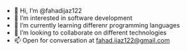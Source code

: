 - 👋 Hi, I’m @fahadijaz122
- 👀 I’m interested in software development
- 🌱 I’m currently learning differenr programming languages
- 💞️ I’m looking to collaborate on different technologies
- 📫 Open for conversation at fahad.ijaz122@gmail.com 

<!---
fahadijaz122/fahadijaz122 is a ✨ special ✨ repository because its `README.md` (this file) appears on your GitHub profile.
You can click the Preview link to take a look at your changes.
--->
